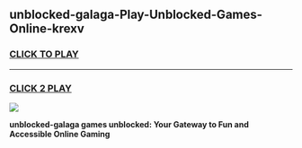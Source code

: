 
## unblocked-galaga-Play-Unblocked-Games-Online-krexv
<h3>
<a href="https://premium76.site?title=unblocked-galaga&ref=25A">CLICK TO PLAY</a></h3>
<hr>

<h3>
<a href="https://premium76.site?title=unblocked-galaga&ref=25A">CLICK 2 PLAY</a>
  
</h3>

<a href="https://premium76.site?title=unblocked-galaga&ref=25A"><img src="https://clearcache.store/games.png"></a>


**unblocked-galaga games unblocked: Your Gateway to Fun and Accessible Online Gaming**
